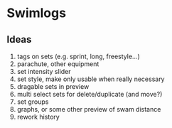 # Swimlogs

## Ideas

1. tags on sets (e.g. sprint, long, freestyle...)
2. parachute, other equipment
3. set intensity slider
4. set style, make only usable when really necessary
5. dragable sets in preview
6. multi select sets for delete/duplicate (and move?)
7. set groups
8. graphs, or some other preview of swam distance
9. rework history 
